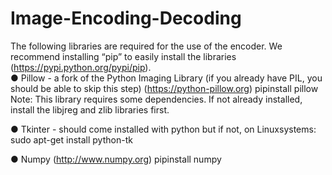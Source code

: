 # Image-Encoding-Decoding

The following libraries are required for the use of the encoder.
We recommend installing “pip”​ ​to​ ​easily​ ​install​ ​the​ ​libraries​ ​(https://pypi.python.org/pypi/pip).  
 ● Pillow - a fork of the Python Imaging Library (if you already have PIL, you should be                 able​ ​to​ ​skip​ ​this​ ​step)​ ​(https://python-pillow.org) pip​ ​install​ ​pillow 
 Note: This library requires some dependencies. If not already installed, install           the libjreg and zlib libraries first.
 
 ● Tkinter​ ​-​ ​should​ ​come​ ​installed​ ​with​ ​python​ ​but​ ​if​ ​not,​ ​on​ ​Linux​ ​systems: sudo​ ​apt-get​ ​install​ ​python-tk  
 
 ● Numpy​ ​(http://www.numpy.org) pip​ ​install​ ​numpy 

